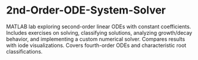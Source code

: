 # 2nd-Order-ODE-System-Solver
MATLAB lab exploring second-order linear ODEs with constant coefficients. Includes exercises on solving, classifying solutions, analyzing growth/decay behavior, and implementing a custom numerical solver. Compares results with iode visualizations. Covers fourth-order ODEs and characteristic root classifications.
